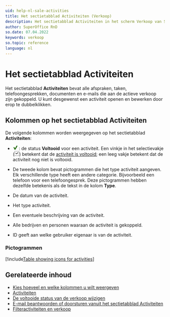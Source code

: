 ```yaml
---
uid: help-nl-sale-activities
title: Het sectietabblad Activiteiten (Verkoop)
description: Het sectietabblad Activiteiten in het scherm Verkoop van SuperOffice CRM.
author: SuperOffice RnD
so.date: 07.04.2022
keywords: verkoop
so.topic: reference
language: nl
---
```


# Het sectietabblad Activiteiten

Het sectietabblad **Activiteiten** bevat alle afspraken, taken, telefoongesprekken, documenten en e-mails die aan de actieve verkoop zijn gekoppeld. U kunt desgewenst een activiteit openen en bewerken door erop te dubbelklikken.

## Kolommen op het sectietabblad Activiteiten

De volgende kolommen worden weergegeven op het sectietabblad **Activiteiten**:

* ![pictogram][img2] : de status **Voltooid** voor een activiteit. Een vinkje in het selectievakje (![pictogram][img1]) betekent dat de [activiteit is voltooid][1]; een leeg vakje betekent dat de activiteit nog niet is voltooid.

* De tweede kolom bevat pictogrammen die het type activiteit aangeven. Elk verschillende type heeft een andere categorie. Bijvoorbeeld een telefoon voor een telefoongesprek. Deze pictogrammen hebben dezelfde betekenis als de tekst in de kolom **Type**.

* De datum van de activiteit.
* Het type activiteit.
* Een eventuele beschrijving van de activiteit.
* Alle bedrijven en personen waaraan de activiteit is gekoppeld.
* ID geeft aan welke gebruiker eigenaar is van de activiteit.

### Pictogrammen

[!include[Table showing icons for activities](../../../learn/includes/table-activity-icons.md)]

## Gerelateerde inhoud

* [Kies hoeveel en welke kolommen u wilt weergeven][2]
* [Activiteiten][3]
* [De voltooide status van de verkoop wijzigen][1]
* [E-mail beantwoorden of doorsturen vanuit het sectietabblad Activiteiten][5]
* [Filteractiviteiten en verkoop][7]

<!-- Referenced links -->
[1]: ../../../diary/learn/change-completed-status.md
[2]: ../../../learn/section-tabs/configure-columns.md
[7]: ../../../learn/section-tabs/filter.md
[3]: ../../../learn/activity/index.md
[5]: ../../../learn/activity/send-email.md

<!-- Referenced images -->
[img1]: ../../../../media/icons/check.png
[img2]: ../../../../media/icons/sale-sold-details.png
